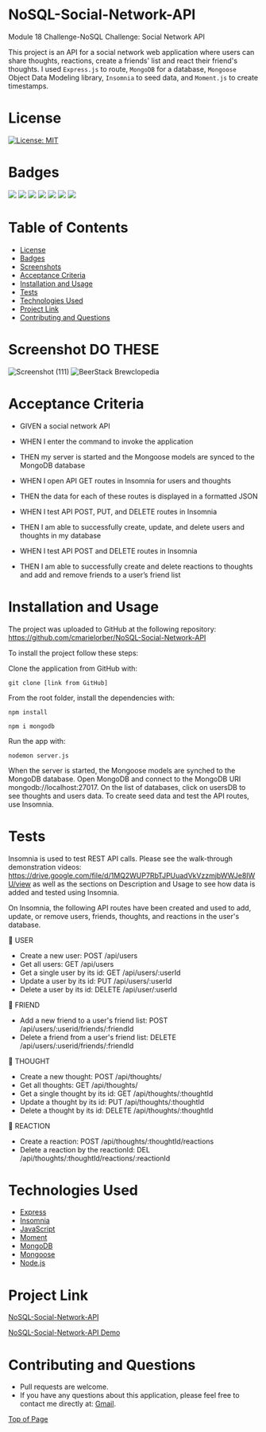 # NoSQL-Social-Network-API
Module 18 Challenge-NoSQL Challenge: Social Network API

This project is an API for a social network web application where users can share thoughts, reactions, create a friends' list and react their friend's thoughts. I used `Express.js` to route, `MongoDB` for a database, `Mongoose` Object Data Modeling library, `Insomnia` to seed data, and `Moment.js` to create timestamps.

# License

[![License: MIT](https://img.shields.io/badge/License-MIT-yellow.svg)](https://opensource.org/licenses/MIT)

# Badges

<p>
  <img src="https://img.shields.io/badge/-Express-black" />
  <img src="https://img.shields.io/badge/-Insomnia-orange" />
  <img src="https://img.shields.io/badge/-JavaScript-yellow" />
  <img src="https://img.shields.io/badge/-Moment-teal" />
  <img src="https://img.shields.io/badge/-MongoDB-green" />
  <img src="https://img.shields.io/badge/-Mongoose-blue" />
  <img src="https://img.shields.io/badge/-Node-red" />
</p>

# Table of Contents

- [License](#license)
- [Badges](#badges)
- [Screenshots](#screenshots)
- [Acceptance Criteria](#acceptance-criteria)
- [Installation and Usage](#installation-and-usage)
- [Tests](#tests)
- [Technologies Used](#technologies-used)
- [Project Link](#project-link)
- [Contributing and Questions](#contributing-and-questions)

# Screenshot DO THESE

![Screenshot (111)](https://user-images.githubusercontent.com/109984761/213993446-bf4c6726-af4a-48c5-a96e-4f387cb1eeec.png)
![BeerStack Brewclopedia](https://user-images.githubusercontent.com/109984761/213993468-987a92bf-ebf7-4753-bb41-b8251051ab9c.png)

# Acceptance Criteria

- GIVEN a social network API

- WHEN I enter the command to invoke the application

- THEN my server is started and the Mongoose models are synced to the MongoDB database

- WHEN I open API GET routes in Insomnia for users and thoughts

- THEN the data for each of these routes is displayed in a formatted JSON

- WHEN I test API POST, PUT, and DELETE routes in Insomnia

- THEN I am able to successfully create, update, and delete users and thoughts in my database

- WHEN I test API POST and DELETE routes in Insomnia

- THEN I am able to successfully create and delete reactions to thoughts and add and remove friends to a user’s friend list

# Installation and Usage

The project was uploaded to GitHub at the following repository: https://github.com/cmarielorber/NoSQL-Social-Network-API

To install the project follow these steps:

Clone the application from GitHub with:
```
git clone [link from GitHub]
```
From the root folder, install the dependencies with:
```
npm install
```
```
npm i mongodb
```
Run the app with:
```
nodemon server.js
```
When the server is started, the Mongoose models are synched to the MongoDB database.
Open MongoDB and connect to the MongoDB URI mongodb://localhost:27017. On the list of databases, click on usersDB to see thoughts and users data.
To create seed data and test the API routes, use Insomnia. 

# Tests
Insomnia is used to test REST API calls. Please see the walk-through demonstration videos: https://drive.google.com/file/d/1MQ2WUP7RbTJPUuadVkVzzmjbWWJe8IWU/view as well as the sections on Description and Usage to see how data is added and tested using Insomnia.

On Insomnia, the following API routes have been created and used to add, update, or remove users, friends, thoughts, and reactions in the user's database.

📁 USER

- Create a new user: POST /api/users
- Get all users: GET /api/users
- Get a single user by its id: GET /api/users/:userId
- Update a user by its id: PUT /api/users/:userId
- Delete a user by its id: DELETE /api/user/:userId

📁 FRIEND

- Add a new friend to a user's friend list: POST /api/users/:userid/friends/:friendId
- Delete a friend from a user's friend list: DELETE /api/users/:userid/friends/:friendId

📁 THOUGHT

- Create a new thought: POST /api/thoughts/
- Get all thoughts: GET /api/thoughts/
- Get a single thought by its id: GET /api/thoughts/:thoughtId
- Update a thought by its id: PUT /api/thoughts/:thoughtId
- Delete a thought by its id: DELETE /api/thoughts/:thoughtId

📁 REACTION

- Create a reaction: POST /api/thoughts/:thoughtId/reactions
- Delete a reaction by the reactionId: DEL /api/thoughts/:thoughtId/reactions/:reactionId

# Technologies Used

- <a href="https://expressjs.com/" target="_blank">Express</a>
- <a href="https://insomnia.rest/" target="_blank">Insomnia</a>
- <a href="https://www.javascript.com/" target="_blank">JavaScript</a>
- <a href="https://www.npmjs.com/package/moment" target="_blank">Moment</a>
- <a href="https://www.mongodb.com/" target="_blank">MongoDB</a>
- <a href="https://mongoosejs.com/" target="_blank" >Mongoose</a>
- <a href="https://nodejs.org/en/" target="_blank">Node.js</a>
# Project Link

[NoSQL-Social-Network-API](https://github.com/cmarielorber/NoSQL-Social-Network-API)

[NoSQL-Social-Network-API Demo](https://docs.google.com/presentation/d/15hSn8MMS_9yVPyyFyTjIasWqzz-44rC4soTjx3Zvu4k/edit?usp=sharing)

# Contributing and Questions

* Pull requests are welcome. 
* If you have any questions about this application, please feel free to contact me directly at: <a href="mailto: christenmlorber@gmail.com"> Gmail<img></a>.

[Top of Page](#NoSQL-Social-Network-API)

